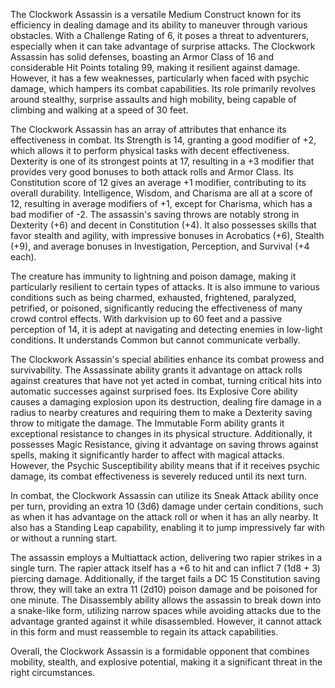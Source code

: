 The Clockwork Assassin is a versatile Medium Construct known for its efficiency in dealing damage and its ability to maneuver through various obstacles. With a Challenge Rating of 6, it poses a threat to adventurers, especially when it can take advantage of surprise attacks. The Clockwork Assassin has solid defenses, boasting an Armor Class of 16 and considerable Hit Points totaling 99, making it resilient against damage. However, it has a few weaknesses, particularly when faced with psychic damage, which hampers its combat capabilities. Its role primarily revolves around stealthy, surprise assaults and high mobility, being capable of climbing and walking at a speed of 30 feet.

The Clockwork Assassin has an array of attributes that enhance its effectiveness in combat. Its Strength is 14, granting a good modifier of +2, which allows it to perform physical tasks with decent effectiveness. Dexterity is one of its strongest points at 17, resulting in a +3 modifier that provides very good bonuses to both attack rolls and Armor Class. Its Constitution score of 12 gives an average +1 modifier, contributing to its overall durability. Intelligence, Wisdom, and Charisma are all at a score of 12, resulting in average modifiers of +1, except for Charisma, which has a bad modifier of -2. The assassin's saving throws are notably strong in Dexterity (+6) and decent in Constitution (+4). It also possesses skills that favor stealth and agility, with impressive bonuses in Acrobatics (+6), Stealth (+9), and average bonuses in Investigation, Perception, and Survival (+4 each).

The creature has immunity to lightning and poison damage, making it particularly resilient to certain types of attacks. It is also immune to various conditions such as being charmed, exhausted, frightened, paralyzed, petrified, or poisoned, significantly reducing the effectiveness of many crowd control effects. With darkvision up to 60 feet and a passive perception of 14, it is adept at navigating and detecting enemies in low-light conditions. It understands Common but cannot communicate verbally.

The Clockwork Assassin's special abilities enhance its combat prowess and survivability. The Assassinate ability grants it advantage on attack rolls against creatures that have not yet acted in combat, turning critical hits into automatic successes against surprised foes. Its Explosive Core ability causes a damaging explosion upon its destruction, dealing fire damage in a radius to nearby creatures and requiring them to make a Dexterity saving throw to mitigate the damage. The Immutable Form ability grants it exceptional resistance to changes in its physical structure. Additionally, it possesses Magic Resistance, giving it advantage on saving throws against spells, making it significantly harder to affect with magical attacks. However, the Psychic Susceptibility ability means that if it receives psychic damage, its combat effectiveness is severely reduced until its next turn.

In combat, the Clockwork Assassin can utilize its Sneak Attack ability once per turn, providing an extra 10 (3d6) damage under certain conditions, such as when it has advantage on the attack roll or when it has an ally nearby. It also has a Standing Leap capability, enabling it to jump impressively far with or without a running start.

The assassin employs a Multiattack action, delivering two rapier strikes in a single turn. The rapier attack itself has a +6 to hit and can inflict 7 (1d8 + 3) piercing damage. Additionally, if the target fails a DC 15 Constitution saving throw, they will take an extra 11 (2d10) poison damage and be poisoned for one minute. The Disassembly ability allows the assassin to break down into a snake-like form, utilizing narrow spaces while avoiding attacks due to the advantage granted against it while disassembled. However, it cannot attack in this form and must reassemble to regain its attack capabilities. 

Overall, the Clockwork Assassin is a formidable opponent that combines mobility, stealth, and explosive potential, making it a significant threat in the right circumstances.
